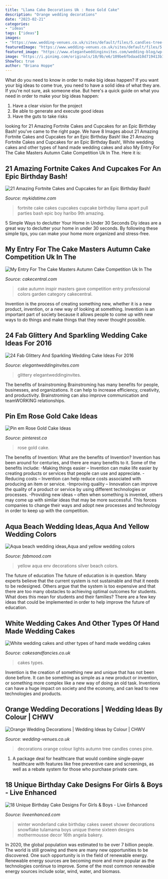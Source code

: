 ```yaml
---
title: "Llama Cake Decorations Uk : Rose Gold Cake"
description: "Orange wedding decorations"
date: "2023-02-21"
categories:
- "ideas"
tags: ["ideas"]
images:
- "https://www.wedding-venues.co.uk/sites/default/files/5.candles-tree-lights-arjphoto-orange-wedding-decorations-autumn.jpg"
featuredImage: "https://www.wedding-venues.co.uk/sites/default/files/5.candles-tree-lights-arjphoto-orange-wedding-decorations-autumn.jpg"
featured_image: "https://www.elegantweddinginvites.com/wedding-blog/wp-content/uploads/2015/12/elegant-gold-glitter-wedding-cake-youve-ever-seen.jpg"
image: "https://i.pinimg.com/originals/10/9b/e6/109be6fbdaad10d719413b17c532f3a2.jpg"
ShowToc: true
author: "Briana Hoppe"
---
```



What do you need to know in order to make big ideas happen?
If you want your big ideas to come true, you need to have a solid idea of what they are. If you're not sure, ask someone else. But here's a quick guide on what you need in order to make your big ideas happen: 
1. Have a clear vision for the project 
2. Be able to generate and execute good ideas 
3. Have the guts to take risks 

	

		
looking for 21 Amazing Fortnite Cakes and Cupcakes for an Epic Birthday Bash! you've came to the right page. We have 8 Images about 21 Amazing Fortnite Cakes and Cupcakes for an Epic Birthday Bash! like 21 Amazing Fortnite Cakes and Cupcakes for an Epic Birthday Bash!, White wedding cakes and other types of hand made wedding cakes and also My Entry For The Cake Masters Autumn Cake Competition Uk In The. Here it is:
		
    
## 21 Amazing Fortnite Cakes And Cupcakes For An Epic Birthday Bash!

<img loading=lazy src="https://i.pinimg.com/originals/10/9b/e6/109be6fbdaad10d719413b17c532f3a2.jpg" onerror="this.onerror=null;this.src='https://tse2.mm.bing.net/th?id=OIP.1g8FC1FNWM5SXulm1DXKuAHaJ4&amp;pid=15.1';" alt="21 Amazing Fortnite Cakes and Cupcakes for an Epic Birthday Bash!">

_Source: mykidstime.com_

>fortnite cake cakes cupcakes cupcake birthday llama apart pull parties bash epic boy haribo 9th amazing. 

	

5 Simple Ways to declutter Your Home in Under 30 Seconds
Diy ideas are a great way to declutter your home in under 30 seconds. By following these simple tips, you can make your home more organized and stress-free.

    
## My Entry For The Cake Masters Autumn Cake Competition Uk In The

<img loading=lazy src="https://cdn001.cakecentral.com/gallery/2015/03/900_878094FZ7z_my-entry-for-the-cake-masters-autumn-cake-competition-uk-in-the-professional-category-the-beautiful-colors-in-my-garden-gave-me-the-inspir.jpg" onerror="this.onerror=null;this.src='https://tse3.mm.bing.net/th?id=OIP.YNb_Nsz-Up1cNjNwZX1FvQHaLH&amp;pid=15.1';" alt="My Entry For The Cake Masters Autumn Cake Competition Uk In The">

_Source: cakecentral.com_

>cake autumn inspir masters gave competition entry professional colors garden category cakecentral. 

	

Invention is the process of creating something new, whether it is a new product, invention, or a new way of looking at something. Invention is an important part of society because it allows people to come up with new ways to do things and make things that they never thought possible.

    
## 24 Fab Glittery And Sparkling Wedding Cake Ideas For 2016

<img loading=lazy src="https://www.elegantweddinginvites.com/wedding-blog/wp-content/uploads/2015/12/elegant-gold-glitter-wedding-cake-youve-ever-seen.jpg" onerror="this.onerror=null;this.src='https://tse2.mm.bing.net/th?id=OIP.RArK0LDLoEGAHCu3OeSu5wHaKS&amp;pid=15.1';" alt="24 Fab Glittery And Sparkling Wedding Cake Ideas For 2016">

_Source: elegantweddinginvites.com_

>glittery elegantweddinginvites. 

	

The benefits of brainstroming
Brainstroming has many benefits for people, businesses, and organizations. It can help to increase efficiency, creativity, and productivity. Brainstroming can also improve communication and teamWORKING relationships.

    
## Pin Em Rose Gold Cake Ideas

<img loading=lazy src="https://i.pinimg.com/736x/22/8a/a0/228aa05bfc211e4807550b587bee6dfe.jpg" onerror="this.onerror=null;this.src='https://tse1.mm.bing.net/th?id=OIP.MxPDVglZ-J3YY-vd7cgMMAHaKN&amp;pid=15.1';" alt="Pin em Rose Gold Cake Ideas">

_Source: pinterest.ca_

>rose gold cake. 

	

The benefits of Invention: What are the benefits of Invention?
Invention has been around for centuries, and there are many benefits to it. Some of the benefits include: 
-Making things easier – Invention can make life easier by creating products or services that people can use and appreciate. 
-Reducing costs – Invention can help reduce costs associated with producing an item or service. 
-Improving quality – Innovation can improve the quality of a product or service by using different technologies or processes. 
-Providing new ideas – often when something is invented, others may come up with similar ideas that may be more successful. This forces companies to change their ways and adopt new processes and technology in order to keep up with the competition.

    
## Aqua Beach Wedding Ideas,Aqua And Yellow Wedding Colors

<img loading=lazy src="http://fabmood.com/wp-content/uploads/2013/07/Aqua-yellow-wedding-tablescape.jpg" onerror="this.onerror=null;this.src='https://tse4.mm.bing.net/th?id=OIP.8jJG4wO0soRHGwGzKeuHeQHaLH&amp;pid=15.1';" alt="Aqua beach wedding ideas,Aqua and yellow wedding colors">

_Source: fabmood.com_

>yellow aqua env decorations silver beach colors. 

	

The future of education
The future of education is in question. Many experts believe that the current system is not sustainable and that it needs to be redesigned. Others argue that the system is too expensive and that there are too many obstacles to achieving optimal outcomes for students. What does this mean for students and their families?
There are a few key ideas that could be implemented in order to help improve the future of education.

    
## White Wedding Cakes And Other Types Of Hand Made Wedding Cakes

<img loading=lazy src="http://www.cakesandfancies.co.uk/wp-content/gallery/wedding-cakes/img_6569web.jpg" onerror="this.onerror=null;this.src='https://tse2.mm.bing.net/th?id=OIP.c-IkNO5TPZALFqG0_k6mQgHaKz&amp;pid=15.1';" alt="White wedding cakes and other types of hand made wedding cakes">

_Source: cakesandfancies.co.uk_

>cakes types. 

	

Invention is the creation of something new and unique that has not been done before. It can be something as simple as a new product or invention, or something more complex like a new way of doing an old task. Inventions can have a huge impact on society and the economy, and can lead to new technologies and products.

    
## Orange Wedding Decorations | Wedding Ideas By Colour | CHWV

<img loading=lazy src="https://www.wedding-venues.co.uk/sites/default/files/5.candles-tree-lights-arjphoto-orange-wedding-decorations-autumn.jpg" onerror="this.onerror=null;this.src='https://tse1.mm.bing.net/th?id=OIP.jRjTDXFqVPrLm6Z2qT7yuAHaLH&amp;pid=15.1';" alt="Orange Wedding Decorations | Wedding Ideas by Colour | CHWV">

_Source: wedding-venues.co.uk_

>decorations orange colour lights autumn tree candles cones pine. 

	

1) A package deal for healthcare that would combine single-payer healthcare with features like free preventive care and screenings, as well as a rebate system for those who purchase private care.

    
## 18 Unique Birthday Cake Designs For Girls &amp; Boys - Live Enhanced

<img loading=lazy src="http://www.liveenhanced.com/wp-content/uploads/2018/02/Winter-Wonderland-Cakes-1.jpg" onerror="this.onerror=null;this.src='https://tse2.mm.bing.net/th?id=OIP.iLw68BCfenpFTe84ge7B1QHaLY&amp;pid=15.1';" alt="18 Unique Birthday Cake Designs For Girls &amp; Boys - Live Enhanced">

_Source: liveenhanced.com_

>winter wonderland cake birthday cakes sweet shower decorations snowflake tulamama boys unique theme sixteen designs mothermousse decor 16th angela bakery. 

	

In 2020, the global population was estimated to be over 7 billion people. The world is still growing and there are many new opportunities to be discovered. One such opportunity is in the field of renewable energy. Renewable energy sources are becoming more and more popular as the technologies continue to improve. Some of the most common renewable energy sources include solar, wind, water, and biomass.

